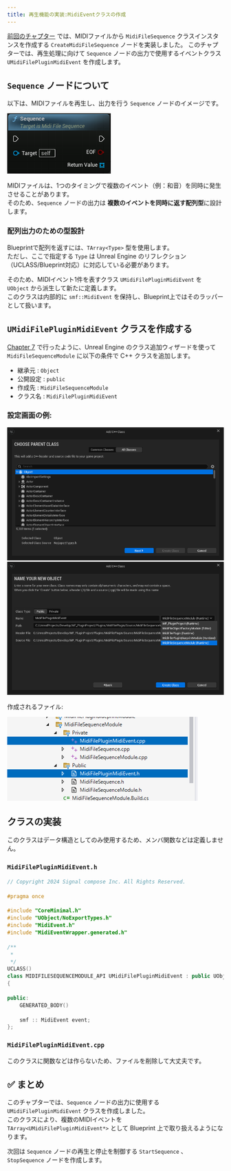 ```yaml
---
title: 再生機能の実装:MidiEventクラスの作成
---
```


[前回のチャプター](./18) では、MIDIファイルから `MidiFileSequence` クラスインスタンスを作成する `CreateMidiFileSequence` ノードを実装しました。
このチャプターでは、再生処理に向けて `Sequence` ノードの出力で使用するイベントクラス `UMidiFilePluginMidiEvent` を作成します。

## `Sequence` ノードについて

以下は、MIDIファイルを再生し、出力を行う `Sequence` ノードのイメージです。

![Sequence](/images/books/ue_midi_file_plugin/19/01.png)

MIDIファイルは、1つのタイミングで複数のイベント（例：和音）を同時に発生させることがあります。  
そのため、`Sequence` ノードの出力は **複数のイベントを同時に返す配列型**に設計します。

### 配列出力のための型設計

Blueprintで配列を返すには、`TArray<Type>` 型を使用します。  
ただし、ここで指定する `Type` は Unreal Engine のリフレクション（UCLASS/Blueprint対応）に対応している必要があります。

そのため、MIDIイベント1件を表すクラス `UMidiFilePluginMidiEvent` を `UObject` から派生して新たに定義します。  
このクラスは内部的に `smf::MidiEvent` を保持し、Blueprint上ではそのラッパーとして扱います。

## `UMidiFilePluginMidiEvent` クラスを作成する

[Chapter 7](./07) で行ったように、Unreal Engine のクラス追加ウィザードを使って `MidiFileSequenceModule` に以下の条件で C++ クラスを追加します。

- 継承元   : `Object`  
- 公開設定 : `public`  
- 作成先   : `MidiFileSequenceModule`  
- クラス名 : `MidiFilePluginMidiEvent`
 
### 設定画面の例:

![継承元の設定](/images/books/ue_midi_file_plugin/19/02.png)
![公開設定、クラス名と作成先の設定](/images/books/ue_midi_file_plugin/19/03.png)

作成されるファイル:

![ファイルの確認](/images/books/ue_midi_file_plugin/19/04.png)


## クラスの実装

このクラスはデータ構造としてのみ使用するため、メンバ関数などは定義しません。

### `MidiFilePluginMidiEvent.h`

```cpp
// Copyright 2024 Signal compose Inc. All Rights Reserved.

#pragma once

#include "CoreMinimal.h"
#include "UObject/NoExportTypes.h"
#include "MidiEvent.h"
#include "MidiEventWrapper.generated.h"

/**
 * 
 */
UCLASS()
class MIDIFILESEQUENCEMODULE_API UMidiFilePluginMidiEvent : public UObject
{

public:
	GENERATED_BODY()

	smf :: MidiEvent event;
};
```

### `MidiFilePluginMidiEvent.cpp`

このクラスに関数などは作らないため、ファイルを削除して大丈夫です。


## ✅ まとめ

このチャプターでは、`Sequence` ノードの出力に使用する `UMidiFilePluginMidiEvent` クラスを作成しました。  
このクラスにより、複数のMIDIイベントを `TArray<UMidiFilePluginMidiEvent*>` として Blueprint 上で取り扱えるようになります。

次回は `Sequence` ノードの再生と停止を制御する `StartSequence` 、 `StopSequence` ノードを作成します。
